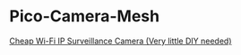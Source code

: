 # Pico-Camera-Mesh
[Cheap Wi-Fi IP Surveillance Camera (Very little DIY needed)](https://youtu.be/MKiITEsOwRA)
